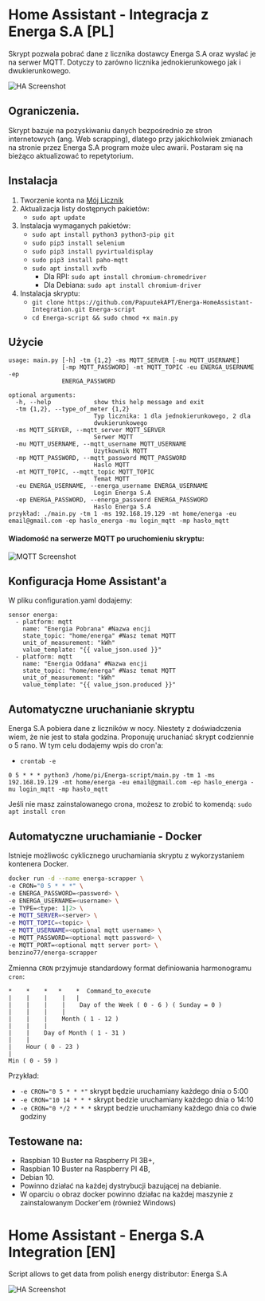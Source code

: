 # Home Assistant - Integracja z Energa S.A [PL]

Skrypt pozwala pobrać dane z licznika dostawcy Energa S.A oraz wysłać je na serwer MQTT. Dotyczy to zarówno licznika jednokierunkowego jak i dwukierunkowego.

![HA Screenshot](https://papuutekapt.github.io/assets/Energa-HomeAssistant-Integration/ha.png)

## Ograniczenia.

Skrypt bazuje na pozyskiwaniu danych bezpośrednio ze stron internetowych (ang. Web scrapping), dlatego przy jakichkolwiek zmianach na stronie przez Energa S.A program może ulec awarii. Postaram się na bieżąco aktualizować to repetytorium.

## Instalacja

1. Tworzenie konta na [Mój Licznik](https://mojlicznik.energa-operator.pl)
2. Aktualizacja listy dostępnych pakietów:
   - `sudo apt update`
3. Instalacja wymaganych pakietów:
   - `sudo apt install python3 python3-pip git`
   - `sudo pip3 install selenium`
   - `sudo pip3 install pyvirtualdisplay`
   - `sudo pip3 install paho-mqtt`
   - `sudo apt install xvfb`
     - Dla RPI: `sudo apt install chromium-chromedriver`
     - Dla Debiana: `sudo apt install chromium-driver`
4. Instalacja skryptu:
   - `git clone https://github.com/PapuutekAPT/Energa-HomeAssistant-Integration.git Energa-script `
   - `cd Energa-script && sudo chmod +x main.py`

## Użycie

```
usage: main.py [-h] -tm {1,2} -ms MQTT_SERVER [-mu MQTT_USERNAME]
               [-mp MQTT_PASSWORD] -mt MQTT_TOPIC -eu ENERGA_USERNAME -ep
               ENERGA_PASSWORD

optional arguments:
  -h, --help            show this help message and exit
  -tm {1,2}, --type_of_meter {1,2}
                        Typ licznika: 1 dla jednokierunkowego, 2 dla
                        dwukierunkowego
  -ms MQTT_SERVER, --mqtt_server MQTT_SERVER
                        Serwer MQTT
  -mu MQTT_USERNAME, --mqtt_username MQTT_USERNAME
                        Uzytkownik MQTT
  -mp MQTT_PASSWORD, --mqtt_password MQTT_PASSWORD
                        Haslo MQTT
  -mt MQTT_TOPIC, --mqtt_topic MQTT_TOPIC
                        Temat MQTT
  -eu ENERGA_USERNAME, --energa_username ENERGA_USERNAME
                        Login Energa S.A
  -ep ENERGA_PASSWORD, --energa_password ENERGA_PASSWORD
                        Haslo Energa S.A
przykład: ./main.py -tm 1 -ms 192.168.19.129 -mt home/energa -eu email@gmail.com -ep haslo_energa -mu login_mqtt -mp hasło_mqtt
```

#### Wiadomość na serwerze MQTT po uruchomieniu skryptu:

![MQTT Screenshot](https://papuutekapt.github.io/assets/Energa-HomeAssistant-Integration/mqtt.png)

## Konfiguracja Home Assistant'a

W pliku configuration.yaml dodajemy:

```
sensor energa:
  - platform: mqtt
    name: "Energia Pobrana" #Nazwa encji
    state_topic: "home/energa" #Nasz temat MQTT
    unit_of_measurement: "kWh"
    value_template: "{{ value_json.used }}"
  - platform: mqtt
    name: "Energia Oddana" #Nazwa encji
    state_topic: "home/energa" #Nasz temat MQTT
    unit_of_measurement: "kWh"
    value_template: "{{ value_json.produced }}"
```

## Automatyczne uruchanianie skryptu

Energa S.A pobiera dane z liczników w nocy. Niestety z doświadczenia wiem, że nie jest to stała godzina. Proponuję uruchaniać skrypt codziennie o 5 rano.
W tym celu dodajemy wpis do cron'a:

- `crontab -e`

```
0 5 * * * python3 /home/pi/Energa-script/main.py -tm 1 -ms 192.168.19.129 -mt home/energa -eu email@gmail.com -ep haslo_energa -mu login_mqtt -mp hasło_mqtt
```

Jeśli nie masz zainstalowanego crona, możesz to zrobić to komendą: `sudo apt install cron`

## Automatyczne uruchamianie - Docker

Istnieje możliwośc cyklicznego uruchamiania skryptu z wykorzystaniem kontenera Docker.

```bash
docker run -d --name energa-scrapper \
-e CRON="0 5 * * *" \
-e ENERGA_PASSWORD=<password> \
-e ENERGA_USERNAME=<username> \
-e TYPE=<type: 1|2> \
-e MQTT_SERVER=<server> \
-e MQTT_TOPIC=<topic> \
-e MQTT_USERNAME=<optional mqtt username> \
-e MQTT_PASSWORD=<optional mqtt password> \
-e MQTT_PORT=<optional mqtt server port> \
benzino77/energa-scrapper
```

Zmienna `CRON` przyjmuje standardowy format definiowania harmonogramu `cron`:

```
*    *    *   *    *  Command_to_execute
|    |    |    |   |
|    |    |    |    Day of the Week ( 0 - 6 ) ( Sunday = 0 )
|    |    |    |
|    |    |    Month ( 1 - 12 )
|    |    |
|    |    Day of Month ( 1 - 31 )
|    |
|    Hour ( 0 - 23 )
|
Min ( 0 - 59 )
```

Przykład:

- `-e CRON="0 5 * * *"` skrypt będzie uruchamiany każdego dnia o 5:00
- `-e CRON="10 14 * * *` skrypt bedzie uruchamiany każdego dnia o 14:10
- `-e CRON="0 */2 * * *` skrypt bedzie uruchamiany każdego dnia co dwie godziny

## Testowane na:

- Raspbian 10 Buster na Raspberry PI 3B+,
- Raspbian 10 Buster na Raspberry PI 4B,
- Debian 10.
- Powinno działać na każdej dystrybucji bazującej na debianie.
- W oparciu o obraz docker powinno działac na każdej maszynie z zainstalowanym Docker'em (również Windows)

# Home Assistant - Energa S.A Integration [EN]

Script allows to get data from polish energy distributor: Energa S.A

![HA Screenshot](https://papuutekapt.github.io/assets/Energa-HomeAssistant-Integration/ha.png)
